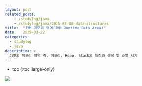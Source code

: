 ```yaml
---
layout: post
related_posts:
    - /studylog/java
    - /studylog/java/2025-03-08-data-structures
title:  "JVM 메모리 영역(JVM Runtime Data Area)"
date:   2025-03-22
categories:
  - studylog
  - java
description: >
  JVM의 메모리 영역 즉, 메모리, Heap, Stack의 특징과 생성 및 소멸 시기
---
```

* toc
{:toc .large-only}

![](https://miro.medium.com/v2/resize:fit:1400/format:webp/0*vz5rjm4zz1hfYZtK.png )